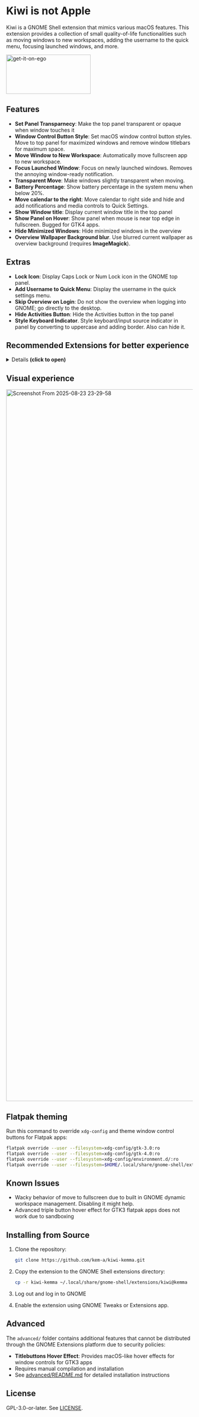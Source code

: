 # Kiwi is not Apple 

Kiwi is a GNOME Shell extension that mimics various macOS features. This extension provides a collection of small quality-of-life functionalities such as moving windows to new workspaces, adding the username to the quick menu, focusing launched windows, and more.

[<img width="228" height="106" alt="get-it-on-ego" src="https://github.com/user-attachments/assets/8aa08f2b-a902-48ca-999d-149591b49da7"/>](https://extensions.gnome.org/extension/8276)


## Features

- **Set Panel Transparnecy**: Make the top panel transparent or opaque when window touches it
- **Window Control Button Style**: Set macOS window control button styles. Move to top panel for maximized windows and remove window titlebars for maximum space.
- **Move Window to New Workspace**: Automatically move fullscreen app to new workspace.
- **Focus Launched Window**: Focus on newly launched windows. Removes the annoying window-ready notification.
- **Transparent Move**: Make windows slightly transparent when moving.
- **Battery Percentage**: Show battery percentage in the system menu when below 20%.
- **Move calendar to the right**: Move calendar to right side and hide and add notifications and media controls to Quick Settings.
- **Show Window title**: Display current window title in the top panel
- **Show Panel on Hover**: Show panel when mouse is near top edge in fullscreen. Bugged for GTK4 apps.
- **Hide Minimized Windows**: Hide minimized windows in the overview
- **Overview Wallpaper Background blur**. Use blurred current wallpaper as overview background (requires **ImageMagick**).

## Extras
- **Lock Icon**: Display Caps Lock or Num Lock icon in the GNOME top panel.
- **Add Username to Quick Menu**: Display the username in the quick settings menu.
- **Skip Overview on Login**: Do not show the overview when logging into GNOME; go directly to the desktop.
- **Hide Activities Button**: Hide the Activities button in the top panel
- **Style Keyboard Indicator**. Style keyboard/input source indicator in panel by converting to uppercase and adding border. Also can hide it.

  
## Recommended Extensions for better experience

<details> <summary> Details <b>(click to open)</b> </summary>

- **[Dash2Dock Animated](https://extensions.gnome.org/extension/4994/)** by icedman
- **[Compiz alike magic lamp effect](https://extensions.gnome.org/extension/3740/)** by hermes83
- **[Kiwi Menu](https://extensions.gnome.org/extension/65851/)** by Arnis Kemlers
- **[AppIndicator Support](https://extensions.gnome.org/extension/615/)** by 3v1n0
- **[Gtk4 Desktop Icons NG (DING)](https://extensions.gnome.org/extension/5263/)** by smedius
- **[Clipboard Indicator](https://extensions.gnome.org/extension/779/)** by Tudmotu
- **[Light Style](https://extensions.gnome.org/extension/6198/)** by fmuellner
- **[Weather or Not](https://extensions.gnome.org/extension/5660/)** by somepaulo
</details>

## Visual experience
<img width="3072" height="1920" alt="Screenshot From 2025-08-23 23-29-58" src="https://github.com/user-attachments/assets/99ddf567-2002-454d-92dd-b7460631ae44" />

## Flatpak theming

Run this command to override `xdg-config` and theme window control buttons for Flatpak apps:

```sh
flatpak override --user --filesystem=xdg-config/gtk-3.0:ro
flatpak override --user --filesystem=xdg-config/gtk-4.0:ro
flatpak override --user --filesystem=xdg-config/environment.d/:ro
flatpak override --user --filesystem=$HOME/.local/share/gnome-shell/extensions/kiwi@kemma/:ro
```

## Known Issues

- Wacky behavior of move to fullscreen due to built in GNOME dynamic workspace management. Disabling it might help.
- Advanced triple button hover effect for GTK3 flatpak apps does not work due to sandboxing

## Installing from Source

1. Clone the repository:
    ```sh
    git clone https://github.com/kem-a/kiwi-kemma.git
    ```

2. Copy the extension to the GNOME Shell extensions directory:
    ```sh
    cp -r kiwi-kemma ~/.local/share/gnome-shell/extensions/kiwi@kemma
    ```

3. Log out and log in to GNOME 

4. Enable the extension using GNOME Tweaks or Extensions app.

## Advanced

The `advanced/` folder contains additional features that cannot be distributed through the GNOME Extensions platform due to security policies:

- **Titlebuttons Hover Effect**: Provides macOS-like hover effects for window controls for GTK3 apps
- Requires manual compilation and installation
- See [advanced/README.md](advanced/README.md) for detailed installation instructions

## License
GPL-3.0-or-later. See [LICENSE](./LICENSE).

